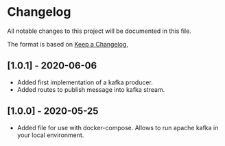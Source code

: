 # Changelog
All notable changes to this project will be documented in this file.

The format is based on [Keep a Changelog](https://keepachangelog.com/en/1.0.0/),

## [1.0.1] - 2020-06-06
- Added first implementation of a kafka producer.
- Added routes to publish message into kafka stream.

## [1.0.0] - 2020-05-25
- Added file for use with docker-compose. Allows to run apache kafka in your local environment.

